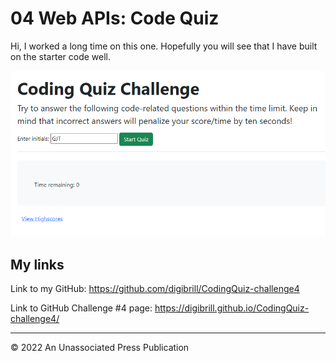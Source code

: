 # 04 Web APIs: Code Quiz

Hi, I worked a long time on this one. Hopefully you will see that I have built on the starter code well.

![coding quiz demo](./Assets/images/Screenshot.png)

## My links

Link to my GitHub:
https://github.com/digibrill/CodingQuiz-challenge4

Link to GitHub Challenge #4 page:
https://digibrill.github.io/CodingQuiz-challenge4/

---

© 2022 An Unassociated Press Publication
